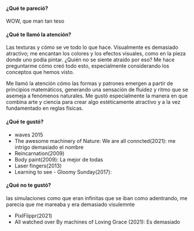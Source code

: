 #### ¿Qué te pareció?
WOW, que man tan teso 
#### ¿Qué te llamó la atención? 

Las texturas y cómo se ve todo lo que hace. Visualmente es demasiado atractivo; me encantan los colores y los efectos visuales, como en la pieza donde uno podía pintar. ¿Quién no se siente atraído por eso? Me hace preguntarme cómo creó todo esto, especialmente considerando los conceptos que hemos visto.

Me llamó la atención cómo las formas y patrones emergen a partir de principios matemáticos, generando una sensación de fluidez y ritmo que se asemeja a fenómenos naturales. Me gustó especialmente la manera en que combina arte y ciencia para crear algo estéticamente atractivo y a la vez fundamentado en reglas físicas.

#### ¿Qué te gustó? 
- waves 2015
- The awesome machinery of Nature: We are all conncted(2021): me intrigo demasiado el nombre
-  Reincarnation(2009)
-  Body paint(2009): La mejor de todas
-  Laser fingers(2013)
-  Learning to see - Gloomy Sunday(2017): 
#### ¿Qué no te gustó? 
las simulaciones como que eran infinitas que se iban como adentrando, me parecia que me mareaba y era demasiado visulemnte 
- PixlFlippr(2021)
- All watched over By machines of Loving Grace (2021): Es demasiado
